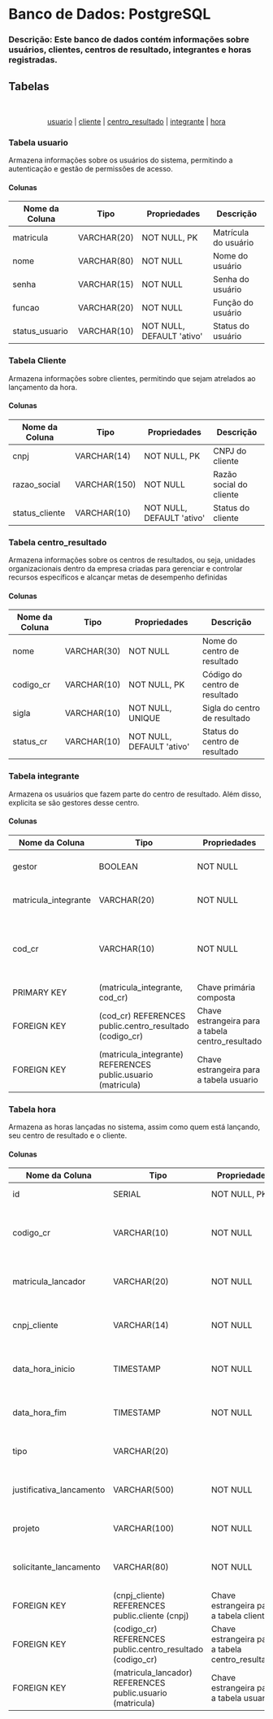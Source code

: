 # Banco de Dados: PostgreSQL
### Descrição: Este banco de dados contém informações sobre usuários, clientes, centros de resultado, integrantes e horas registradas.


## Tabelas

<br id="topo">
<p align="center">
    <a href="#Usuario">usuario</a>  |
    <a href="#Cliente">cliente</a>  |
    <a href="#Centro_Resultado">centro_resultado</a>  |
    <a href="#Integrante">integrante</a>   |
    <a href="#Hora">hora</a>
</p>
</b>
<span id="Usuario">

### Tabela usuario
Armazena informações sobre os usuários do sistema, permitindo a autenticação e gestão de permissões de acesso.
#### Colunas

| Nome da Coluna    | Tipo         | Propriedades  | Descrição           |
| ------------------ | ------------ | ------------- | ------------------- |
| matricula          | VARCHAR(20)  | NOT NULL, PK  | Matrícula do usuário|
| nome               | VARCHAR(80)  | NOT NULL      | Nome do usuário     |
| senha              | VARCHAR(15)  | NOT NULL      | Senha do usuário    |
| funcao             | VARCHAR(20)  | NOT NULL      | Função do usuário   |
| status_usuario     | VARCHAR(10)  | NOT NULL, DEFAULT 'ativo' | Status do usuário |

<span id="Cliente">

### Tabela Cliente
Armazena informações sobre clientes, permitindo que sejam atrelados ao lançamento da hora.
#### Colunas

| Nome da Coluna    | Tipo         | Propriedades  | Descrição           |
| ------------------ | ------------ | ------------- | ------------------- |
| cnpj               | VARCHAR(14)  | NOT NULL, PK  | CNPJ do cliente     |
| razao_social       | VARCHAR(150) | NOT NULL      | Razão social do cliente |
| status_cliente     | VARCHAR(10)  | NOT NULL, DEFAULT 'ativo' | Status do cliente |

<span id="Centro_Resultado">

### Tabela centro_resultado
Armazena informações sobre os centros de resultados, ou seja, unidades organizacionais dentro da empresa criadas para gerenciar e controlar recursos específicos e alcançar metas de desempenho definidas
#### Colunas
| Nome da Coluna    | Tipo         | Propriedades  | Descrição           |
| ------------------ | ------------ | ------------- | ------------------- |
| nome               | VARCHAR(30)  | NOT NULL      | Nome do centro de resultado |
| codigo_cr          | VARCHAR(10)  | NOT NULL, PK  | Código do centro de resultado |
| sigla              | VARCHAR(10)  | NOT NULL, UNIQUE | Sigla do centro de resultado |
| status_cr          | VARCHAR(10)  | NOT NULL, DEFAULT 'ativo' | Status do centro de resultado |

<span id="Integrante">

### Tabela integrante
Armazena os usuários que fazem parte do centro de resultado. Além disso, explicita se são gestores desse centro.
#### Colunas
| Nome da Coluna       | Tipo         | Propriedades  | Descrição           |
| --------------------- | ------------ | ------------- | ------------------- |
| gestor               | BOOLEAN      | NOT NULL      | Indica se o usuário é gestor |
| matricula_integrante | VARCHAR(20)  | NOT NULL      | Matrícula do usuário |
| cod_cr               | VARCHAR(10)  | NOT NULL      | Código do centro de resultado ao qual o integrante pertence |
| PRIMARY KEY          | (matricula_integrante, cod_cr) | Chave primária composta |
| FOREIGN KEY                | (cod_cr) REFERENCES public.centro_resultado (codigo_cr) | Chave estrangeira para a tabela centro_resultado |
| FOREIGN KEY                | (matricula_integrante) REFERENCES public.usuario (matricula) | Chave estrangeira para a tabela usuario |

<span id="Hora">

### Tabela hora
Armazena as horas lançadas no sistema, assim como quem está lançando, seu centro de resultado e o cliente.
#### Colunas
| Nome da Coluna            | Tipo               | Propriedades  | Descrição           |
| -------------------------- | ------------------ | ------------- | ------------------- |
| id                         | SERIAL             | NOT NULL, PK  | ID da hora registrada |
| codigo_cr                  | VARCHAR(10)        | NOT NULL      | Código do centro de resultado associado à hora |
| matricula_lancador         | VARCHAR(20)        | NOT NULL      | Matrícula do usuário que lançou a hora |
| cnpj_cliente               | VARCHAR(14)        | NOT NULL      | CNPJ do cliente associado à hora |
| data_hora_inicio           | TIMESTAMP          | NOT NULL      | Data e hora de início do registro de hora |
| data_hora_fim              | TIMESTAMP          | NOT NULL      | Data e hora de término do registro de hora |
| tipo                       | VARCHAR(20)        |               | Tipo de registro de hora |
| justificativa_lancamento   | VARCHAR(500)       | NOT NULL      | Justificativa para o lançamento da hora |
| projeto                    | VARCHAR(100)       | NOT NULL      | Projeto associado à hora |
| solicitante_lancamento     | VARCHAR(80)        | NOT NULL      | Solicitante do lançamento da hora |
| FOREIGN KEY                | (cnpj_cliente) REFERENCES public.cliente (cnpj) | Chave estrangeira para a tabela cliente |
| FOREIGN KEY                | (codigo_cr) REFERENCES public.centro_resultado (codigo_cr) | Chave estrangeira para a tabela centro_resultado |
| FOREIGN KEY                | (matricula_lancador) REFERENCES public.usuario (matricula) | Chave estrangeira para a tabela usuario |
